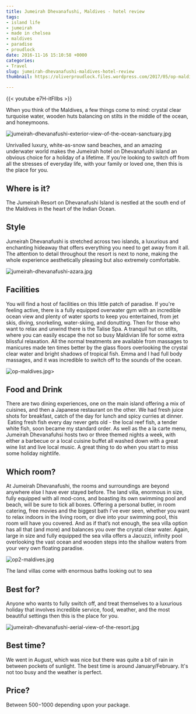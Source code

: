 ```yaml
---
title: Jumeirah Dhevanafushi, Maldives - hotel review
tags:
- island life
- jumeirah
- made in chelsea
- maldives
- paradise
- proudlock
date: 2016-11-16 15:10:58 +0000
categories:
- Travel
slug: jumeirah-dhevanafushi-maldives-hotel-review
thumbnail: https://oliverproudlock.files.wordpress.com/2017/05/op-maldives.jpg

---
```

{{< youtube e7H-itFlIbs >}}

When you think of the Maldives, a few things come to mind: crystal clear turquoise water, wooden huts balancing on stilts in the middle of the ocean, and honeymoons.

![jumeirah-dhevanafushi-exterior-view-of-the-ocean-sanctuary.jpg](https://static.standard.co.uk/s3fs-public/styles/article_small/public/thumbnails/image/2016/11/15/12/jumeirah-dhevanafushi-exterior-view-of-the-ocean-sanctuary.jpg "jumeirah-dhevanafushi-exterior-view-of-the-ocean-sanctuary.jpg")

Unrivalled luxury, white-as-snow sand beaches, and an amazing underwater world makes the Jumeirah hotel on Dhevanafushi island an obvious choice for a holiday of a lifetime. If you’re looking to switch off from all the stresses of everyday life, with your family or loved one, then this is the place for you.

## Where is it?

The Jumeirah Resort on Dhevanafushi Island is nestled at the south end of the Maldives in the heart of the Indian Ocean.

## Style

Jumeirah Dhevanafushi is stretched across two islands, a luxurious and enchanting hideaway that offers everything you need to get away from it all. The attention to detail throughout the resort is next to none, making the whole experience aesthetically pleasing but also extremely comfortable.

![jumeirah-dhevanafushi-azara.jpg](https://static.standard.co.uk/s3fs-public/styles/story_medium/public/thumbnails/image/2016/11/15/12/jumeirah-dhevanafushi-azara.jpg "jumeirah-dhevanafushi-azara.jpg")

## Facilities

You will find a host of facilities on this little patch of paradise. If you're feeling active, there is a fully equipped overwater gym with an incredible ocean view and plenty of water sports to keep you entertained, from jet skis, diving, snorkeling, water-skiing, and donutting. Then for those who want to relax and unwind there is the Talise Spa. A tranquil hut on stilts, where you can easily escape the not so busy Maldivian life for some extra blissful relaxation. All the normal treatments are available from massages to manicures made ten times better by the glass floors overlooking the crystal clear water and bright shadows of tropical fish. Emma and I had full body massages, and it was incredible to switch off to the sounds of the ocean.

![op-maldives.jpg](https://static.standard.co.uk/s3fs-public/styles/story_medium/public/thumbnails/image/2016/11/16/16/op-maldives.jpg "Oliver dives in")>


## Food and Drink

There are two dining experiences, one on the main island offering a mix of cuisines, and then a Japanese restaurant on the other. We had fresh juice shots for breakfast, catch of the day for lunch and spicy curries at dinner.  Eating fresh fish every day never gets old - the local reef fish, a tender white fish, soon became my standard order. As well as the a la carte menu, Jumeirah Dhevanafuhsi hosts two or three themed nights a week, with either a barbecue or a local cuisine buffet all washed down with a great wine list and live local music. A great thing to do when you start to miss some holiday nightlife.

## Which room?

At Jumeirah Dhevanafushi, the rooms and surroundings are beyond anywhere else I have ever stayed before. The land villa, enormous in size, fully equipped with all mod-cons, and boasting its own swimming pool and beach, will be sure to tick all boxes. Offering a personal butler, in room catering, free movies and the biggest bath I’ve ever seen, whether you want to relax indoors in the living room, or dive into your swimming pool, this room will have you covered. And as if that’s not enough, the sea villa option has all that (and more) and balances you over the crystal clear water. Again, large in size and fully equipped the sea villa offers a Jacuzzi, infinity pool overlooking the vast ocean and wooden steps into the shallow waters from your very own floating paradise.

![op2-maldives.jpg](https://static.standard.co.uk/s3fs-public/styles/story_medium/public/thumbnails/image/2016/11/16/16/op2-maldives.jpg "op2-maldives.jpg")

The land villas come with enormous baths looking out to sea

## Best for?

Anyone who wants to fully switch off, and treat themselves to a luxurious holiday that involves incredible service, food, weather, and the most beautiful settings then this is the place for you.

![jumeirah-dhevanafushi-aerial-view-of-the-resort.jpg](https://static.standard.co.uk/s3fs-public/styles/story_medium/public/thumbnails/image/2016/11/15/12/jumeirah-dhevanafushi-aerial-view-of-the-resort.jpg "jumeirah-dhevanafushi-aerial-view-of-the-resort.jpg")

## Best time?

We went in August, which was nice but there was quite a bit of rain in between pockets of sunlight. The best time is around January/February. It's not too busy and the weather is perfect.

## Price?

Between $500-$1000 depending upon your package.